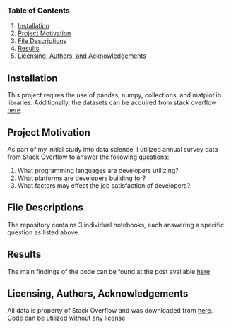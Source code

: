 
### Table of Contents

1. [Installation](#installation)
2. [Project Motivation](#motivation)
3. [File Descriptions](#files)
4. [Results](#results)
5. [Licensing, Authors, and Acknowledgements](#licensing)

## Installation <a name="installation"></a>

This project reqires the use of pandas, numpy, collections, and matplotlib libraries. Additionally, the datasets can be acquired from stack overflow <a href = "https://insights.stackoverflow.com/survey">here</a>.

## Project Motivation<a name="motivation"></a>

As part of my initial study into data science, I utilized annual survey data from Stack Overflow to answer the following questions:

1. What programming languages are developers utilizing?
2. What platforms are developers building for?
3. What factors may effect the job satisfaction of developers?

## File Descriptions <a name="files"></a>

The repository contains 3 individual notebooks, each answering a specific question as listed above.

## Results<a name="results"></a>

The main findings of the code can be found at the post available [here](https://medium.com/@tomacro/INSERT_POST_HERE).

## Licensing, Authors, Acknowledgements<a name="licensing"></a>

All data is property of Stack Overflow and was downloaded from [here](https://insights.stackoverflow.com/survey). Code can be utilized without any license. 

